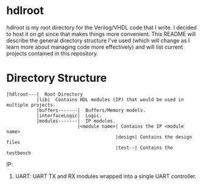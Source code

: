 hdlroot
=======

hdlroot is my root directory for the Verilog/VHDL code that I write. I decided to host it on git since that makes
things more convenient. This README will describe the general directory structure I've used (which will change as
I learn more about managing code more effectively) and will list current projects contained in this repository.

Directory Structure
===================


    |hdlroot---|  Root Directory
               |lib|  Contains HDL modules (IP) that would be used in multiple projects.
               |buffers-------|  Buffers/Memory models.
               |interfaceLogic|  Logic.
               |modules-------|  IP modules.
                              |<module name>| Contains the IP <module name>
                                            |design| Contains the design files
                                            |test--| Contains the testbench
                    

IP:
   1. UART: UART TX and RX modules wrapped into a single UART controller.

